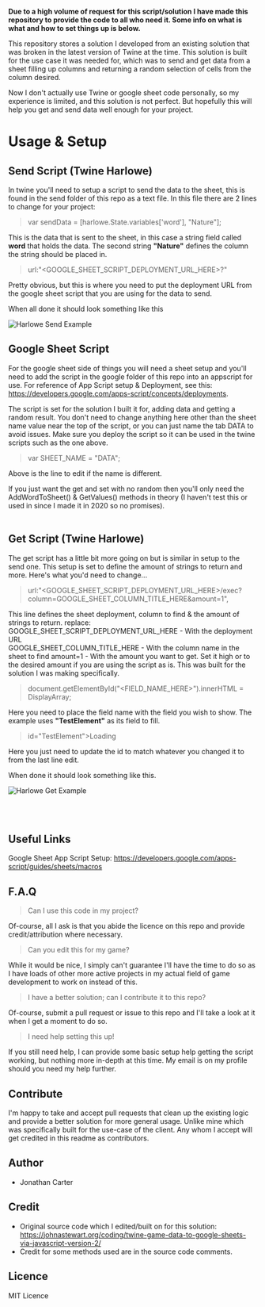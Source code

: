 <b>Due to a high volume of request for this script/solution I have made this repository to provide the code to all who need it. Some info on what is what and how to set things up is below.</b>

This repository stores a solution I developed from an existing solution that was broken in the latest version of Twine at the time. This solution is built for the use case it was needed for, which was to send and get data from a sheet filling up columns and returning a random selection of cells from the column desired. 

Now I don't actually use Twine or google sheet code personally, so my experience is limited, and this solution is not perfect. But hopefully this will help you get and send data well enough for your project. 

# Usage & Setup
## Send Script (Twine Harlowe)
In twine you'll need to setup a script to send the data to the sheet, this is found in the send folder of this repo as a text file. In this file there are 2 lines to change for your project:

> var sendData = [harlowe.State.variables['word'], "Nature"];

This is the data that is sent to the sheet, in this case a string field called <b>word</b> that holds the data. The second string <b>"Nature"</b> defines the column the string should be placed in. 

> url:"<GOOGLE_SHEET_SCRIPT_DEPLOYMENT_URL_HERE>?"

Pretty obvious, but this is where you need to put the deployment URL from the google sheet script that you are using for the data to send.

When all done it should look something like this

![Harlowe Send Example](https://user-images.githubusercontent.com/33253710/156921424-c2abc335-d63a-42d0-94e9-407c41613672.png)


## Google Sheet Script
For the google sheet side of things you will need a sheet setup and you'll need to add the script in the google folder of this repo into an appscript for use. For reference of App Script setup & Deployment, see this: https://developers.google.com/apps-script/concepts/deployments.

The script is set for the solution I built it for, adding data and getting a random result. You don't need to change anything here other than the sheet name value near the top of the script, or you can just name the tab DATA to avoid issues. Make sure you deploy the script so it can be used in the twine scripts such as the one above. 

> var SHEET_NAME = "DATA";

Above is the line to edit if the name is different. 

If you just want the get and set with no random then you'll only need the AddWordToSheet() & GetValues() methods in theory (I haven't test this or used in since I made it in 2020 so no promises). 
<br><br>
## Get Script (Twine Harlowe)
The get script has a little bit more going on but is similar in setup to the send one. This setup is set to define the amount of strings to return and more. Here's what you'd need to change...

> url:"<GOOGLE_SHEET_SCRIPT_DEPLOYMENT_URL_HERE>/exec?column=GOOGLE_SHEET_COLUMN_TITLE_HERE&amount=1",

This line defines the sheet deployment, column to find & the amount of strings to return. replace:<br>
GOOGLE_SHEET_SCRIPT_DEPLOYMENT_URL_HERE - With the deployment URL<br>
GOOGLE_SHEET_COLUMN_TITLE_HERE - With the column name in the sheet to find
amount=1 - With the amount you want to get. Set it high or to the desired amount if you are using the script as is. This was built for the solution I was making specifically.

> document.getElementById("<FIELD_NAME_HERE>").innerHTML = DisplayArray;

Here you need to place the field name with the field you wish to show. The example uses <b>"TestElement"</b> as its field to fill.

> id="TestElement">Loading

Here you just need to update the id to match whatever you changed it to from the last line edit. 
  
When done it should look something like this.
  
![Harlowe Get Example](https://user-images.githubusercontent.com/33253710/156921501-be3c136a-0682-47fd-a2a6-116d63e26f3a.png)


  
<br><br>
## Useful Links
Google Sheet App Script Setup: https://developers.google.com/apps-script/guides/sheets/macros

## F.A.Q
> Can I use this code in my project?

Of-course, all I ask is that you abide the licence on this repo and provide credit/attribution where necessary.

> Can you edit this for my game?

While it would be nice, I simply can't guarantee I'll have the time to do so as I have loads of other more active projects in my actual field of game development to work on instead of this. 

> I have a better solution; can I contribute it to this repo?

Of-course, submit a pull request or issue to this repo and I'll take a look at it when I get a moment to do so. 

> I need help setting this up!

If you still need help, I can provide some basic setup help getting the script working, but nothing more in-depth at this time. My email is on my profile should you need my help further.  

## Contribute
I'm happy to take and accept pull requests that clean up the existing logic and provide a better solution for more general usage. Unlike mine which was specifically built for the use-case of the client. Any whom I accept will get credited in this readme as contributors.  

## Author
- Jonathan Carter

## Credit
- Original source code which I edited/built on for this solution: https://johnastewart.org/coding/twine-game-data-to-google-sheets-via-javascript-version-2/
- Credit for some methods used are in the source code comments.

## Licence
MIT Licence
